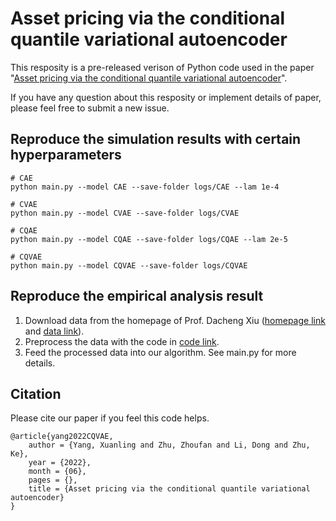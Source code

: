 # Asset pricing via the conditional quantile variational autoencoder
This resposity is a pre-released verison of Python code used in the paper "[Asset pricing via the conditional quantile variational autoencoder](https://www.researchgate.net/publication/361455269_Asset_pricing_via_the_conditional_quantile_variational_autoencoder)".

If you have any question about this resposity or implement details of paper, please feel free to submit a new issue.
 
## Reproduce the simulation results with certain hyperparameters
```
# CAE
python main.py --model CAE --save-folder logs/CAE --lam 1e-4

# CVAE
python main.py --model CVAE --save-folder logs/CVAE

# CQAE
python main.py --model CQAE --save-folder logs/CQAE --lam 2e-5

# CQVAE
python main.py --model CQVAE --save-folder logs/CQVAE
```

## Reproduce the empirical analysis result
1. Download data from the homepage of Prof. Dacheng Xiu ([homepage link](https://dachxiu.chicagobooth.edu) and [data link](https://dachxiu.chicagobooth.edu/download/datashare.zip)).
2. Preprocess the data with the code in [code link](https://feng-cityuhk.github.io/EquityCharacteristics/).
3. Feed the processed data into our algorithm.
See main.py for more details.

## Citation
Please cite our paper if you feel this code helps.
```
@article{yang2022CQVAE,
    author = {Yang, Xuanling and Zhu, Zhoufan and Li, Dong and Zhu, Ke},
    year = {2022},
    month = {06},
    pages = {},
    title = {Asset pricing via the conditional quantile variational autoencoder}
}
```
